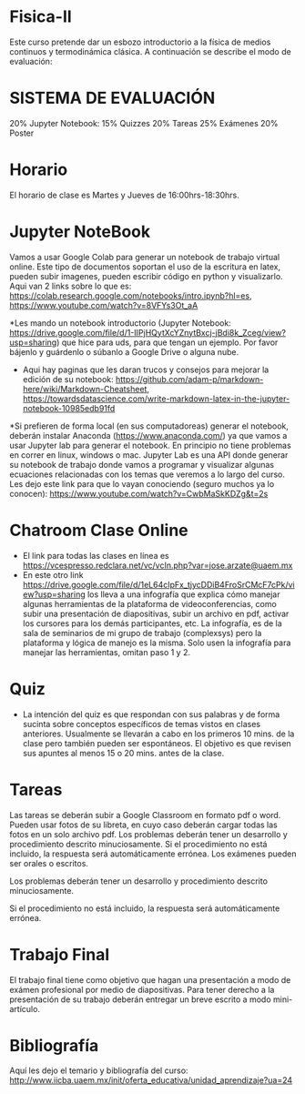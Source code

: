 # Fisica-II
Este curso pretende dar un esbozo introductorio a la física de medios continuos y termodinámica clásica. A continuación se describe el modo de evaluación:

# SISTEMA DE EVALUACIÓN
20% Jupyter Notebook: 
15% Quizzes
20% Tareas 
25% Exámenes
20% Poster

# Horario
El horario de clase es Martes y Jueves de 16:00hrs-18:30hrs.

# Jupyter NoteBook
Vamos a usar Google Colab para generar un notebook de trabajo virtual online. Este tipo de documentos soportan el uso de la escritura en latex, pueden subir imagenes, pueden escribir código en python y visualizarlo. Aqui van 2 links sobre lo que es: https://colab.research.google.com/notebooks/intro.ipynb?hl=es, https://www.youtube.com/watch?v=8VFYs3Ot_aA

*Les mando un notebook  introductorio (Jupyter Notebook: https://drive.google.com/file/d/1-IIPjHQytXcYZnytBxcj-jBdi8k_Zceg/view?usp=sharing) que hice para uds, para que tengan un ejemplo. Por favor bájenlo y guárdenlo o súbanlo a Google Drive o alguna nube.
* Aqui hay paginas que les daran trucos y consejos para mejorar la edición de su notebook: https://github.com/adam-p/markdown-here/wiki/Markdown-Cheatsheet, https://towardsdatascience.com/write-markdown-latex-in-the-jupyter-notebook-10985edb91fd

*Si prefieren de forma local (en sus computadoreas) generar el notebook, deberán instalar Anaconda (https://www.anaconda.com/) ya que vamos a usar Jupyter lab para generar el notebook. En principio no tiene problemas en correr en linux, windows o mac. Jupyter Lab es una API donde generar su notebook de trabajo donde vamos a programar y visualizar algunas ecuaciones relacionadas con los temas que veremos a lo largo del curso. Les dejo este link para que lo vayan conociendo (seguro muchos ya lo conocen): https://www.youtube.com/watch?v=CwbMaSkKDZg&t=2s

# Chatroom Clase Online
* El link para todas las clases en línea es https://vcespresso.redclara.net/vc/vcIn.php?var=jose.arzate@uaem.mx
* En este otro link https://drive.google.com/file/d/1eL64cIpFx_tjycDDiB4FroSrCMcF7cPk/view?usp=sharing los lleva a una infografía que explica cómo manejar algunas herramientas de la plataforma de videoconferencias, como subir una presentación de diapositivas, subir un archivo en pdf, activar los cursores para los demás participantes, etc. La infografía, es de la sala de seminarios de mi grupo de trabajo (complexsys) pero la plataforma y lógica de manejo es la misma. Solo usen la infografía para manejar las herramientas, omitan paso 1 y 2.

# Quiz
* La intención del quiz es que respondan con sus palabras y de forma sucinta sobre conceptos específicos de temas vistos en clases anteriores. Usualmente se llevarán a cabo en los primeros 10 mins. de la clase pero también pueden ser espontáneos. El objetivo es que revisen sus apuntes al menos 15 o 20 mins. antes de la clase.

# Tareas
Las tareas se deberán subir a Google Classroom en formato pdf o word. Pueden usar fotos de su libreta,  en  cuyo caso deberán cargar todas las fotos en un solo archivo pdf. Los problemas deberán tener un desarrollo y procedimiento descrito minuciosamente. Si el procedimiento no está incluido, la respuesta será automáticamente errónea.
Los exámenes pueden ser orales o escritos.

Los problemas deberán tener un desarrollo y procedimiento descrito minuciosamente.

 Si el procedimiento no está incluido, la respuesta será automáticamente errónea.

# Trabajo Final
El trabajo final tiene como objetivo que hagan una presentación a modo de exámen profesional por medio de diapositivas. Para tener derecho a la presentación de su trabajo deberán entregar un breve  escrito a modo mini-artículo.


# Bibliografía 
Aquí les dejo el temario y bibliografía del curso: http://www.iicba.uaem.mx/init/oferta_educativa/unidad_aprendizaje?ua=24
